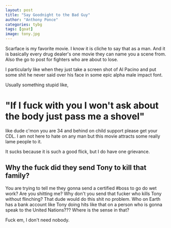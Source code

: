```yaml
---
layout: post
title: "Say Goodnight to the Bad Guy"
author: "Anthony Ponce"
categories: tybg
tags: [goat]
image: tony.jpg
---
```


Scarface is my favorite movie. I know it is cliche to say that as a man. And it is basically every drug dealer's one movie they can name you a scene from. Also the go to post for fighters who are about to lose. 

I particularly like when they just take a screen shot of Al Pacino and put some shit he never said over his face in some epic alpha male impact font. 

Usually something stupid like, 

# "If I fuck with you I won't ask about the body just pass me a shovel"

like dude c'mon you are 34 and behind on child support please get your CDL. I am not here to hate on any man but this movie attracts some really lame people to it. 

It sucks because it is such a good flick, but I do have one grievance. 

## Why the fuck did they send Tony to kill that family?

You are trying to tell me they gonna send a certified #boss to go do wet work? Are you shitting me? Why don't you send that fucker who kills Tony without flinching? That dude would do this shit no problem. Who on Earth has a bank account like Tony doing hits like that on a person who is gonna speak to the United Nations??? Where is the sense in that?

Fuck em, I don't need nobody.
